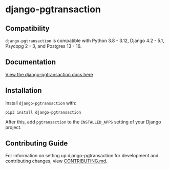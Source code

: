 # django-pgtransaction

## Compatibility

`django-pgtransaction` is compatible with Python 3.8 - 3.12, Django 4.2 - 5.1, Psycopg 2 - 3, and Postgres 13 - 16.

## Documentation

[View the django-pgtransaction docs here](https://django-pgtransaction.readthedocs.io/)

## Installation

Install `django-pgtransaction` with:

    pip3 install django-pgtransaction
After this, add `pgtransaction` to the `INSTALLED_APPS` setting of your Django project.

## Contributing Guide

For information on setting up django-pgtransaction for development and contributing changes, view [CONTRIBUTING.md](CONTRIBUTING.md).
